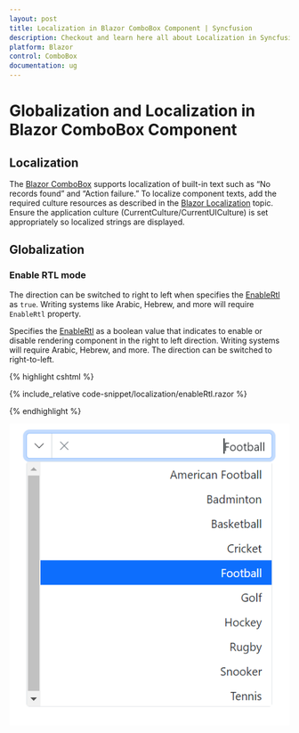```yaml
---
layout: post
title: Localization in Blazor ComboBox Component | Syncfusion
description: Checkout and learn here all about Localization in Syncfusion Blazor ComboBox component and much more.
platform: Blazor
control: ComboBox
documentation: ug
---
```


# Globalization and Localization in Blazor ComboBox Component

## Localization

The [Blazor ComboBox](https://www.syncfusion.com/blazor-components/blazor-combobox) supports localization of built-in text such as “No records found” and “Action failure.” To localize component texts, add the required culture resources as described in the [Blazor Localization](https://blazor.syncfusion.com/documentation/common/localization) topic. Ensure the application culture (CurrentCulture/CurrentUICulture) is set appropriately so localized strings are displayed.

## Globalization

### Enable RTL mode

The direction can be switched to right to left when specifies the [EnableRtl](https://help.syncfusion.com/cr/blazor/Syncfusion.Blazor.DropDowns.DropDownListModel-2.html#Syncfusion_Blazor_DropDowns_DropDownListModel_2_EnableRtl) as `true`. Writing systems like Arabic, Hebrew, and more will require `EnableRtl` property.

Specifies the [EnableRtl](https://help.syncfusion.com/cr/blazor/Syncfusion.Blazor.DropDowns.DropDownListModel-2.html#Syncfusion_Blazor_DropDowns_DropDownListModel_2_EnableRtl) as a boolean value that indicates to enable or disable rendering component in the right to left direction. Writing systems will require Arabic, Hebrew, and more. The direction can be switched to right-to-left.

{% highlight cshtml %}

{% include_relative code-snippet/localization/enableRtl.razor %}

{% endhighlight %}

![Blazor ComboBox with RTL enabled](./images/localization/blazor_combobox_enableRtl.png)